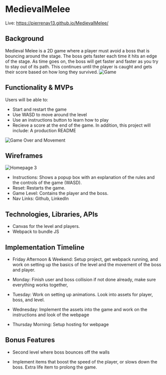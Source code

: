 # MedievalMelee

Live: https://pierrenav13.github.io/MedievalMelee/

## Background

  Medieval Melee is a 2D game where a player must avoid a boss that is bouncing around the stage. The boss gets faster each time it hits an edge of the stage. As time goes on, the boss will get faster and faster as you try to stay out of its path. This continues until the player is caught and gets their score based on how long they survived.
  ![Game](https://user-images.githubusercontent.com/85881627/165958706-9a386060-68f1-426f-9e52-591dbe662555.JPG)

  
 ## Functionality & MVPs
 Users will be able to:
  * Start and restart the game
  * Use WASD to move around the level
  * Use an instructions button to learn how to play
  * Recieve a score at the end of the game.
 In addition, this project will include:
  A production README
  
  ![Game Over and Movement](https://user-images.githubusercontent.com/85881627/165958538-b6a2b5c7-e79e-4145-bd71-b8258e55bc77.JPG)

 ## Wireframes
 ![Homepage 3](https://user-images.githubusercontent.com/85881627/136560356-0b156066-e508-4f67-bdbd-12f9af6ec8df.png)

  * Instructions: Shows a popup box with an explanation of the rules and the controls of the game (WASD).
  * Reset: Restarts the game.
  * Game Level: Contains the player and the boss.
  * Nav Links: Github, LinkedIn

 
 ## Technologies, Libraries, APIs
  * Canvas for the level and players.
  * Webpack to bundle JS
 
 ## Implementation Timeline
  * Friday Afternoon & Weekend: Setup project, get webpack running, and work on setting up the basics of the level and the movement of the boss and player.

  * Monday:  Finish user and boss collision if not done already, make sure everything works together,

  * Tuesday: Work on setting up animations. Look into assets for player, boss, and level.

  * Wednesday: Implement the assets into the game and work on the instructions and look of the webpage

  * Thursday Morning: Setup hosting for webpage
  
## Bonus Features
  * Second level where boss bounces off the walls

  * Implement items that boost the speed of the player, or slows down the boss. Extra life item to prolong the game.
